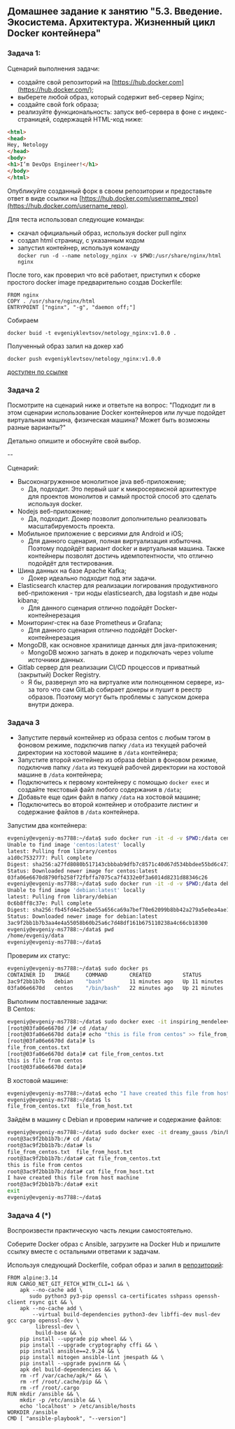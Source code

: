 ## Домашнее задание к занятию "5.3. Введение. Экосистема. Архитектура. Жизненный цикл Docker контейнера"
### Задача 1: 

Сценарий выполнения задачи:

-   создайте свой репозиторий на  [https://hub.docker.com](https://hub.docker.com/);
-   выберете любой образ, который содержит веб-сервер Nginx;
-   создайте свой fork образа;
-   реализуйте функциональность: запуск веб-сервера в фоне с индекс-страницей, содержащей HTML-код ниже:
```html
<html>
<head>
Hey, Netology
</head>
<body>
<h1>I’m DevOps Engineer!</h1>
</body>
</html>
```
Опубликуйте созданный форк в своем репозитории и предоставьте ответ в виде ссылки на  [https://hub.docker.com/username_repo](https://hub.docker.com/username_repo).

Для теста использовал следующие команды:

-   скачал официальный образ, используя docker pull nginx
-   создал html страницу, с указанным кодом
-   запустил контейнер, используя команду  
`docker run -d --name netology_nginx -v $PWD:/usr/share/nginx/html nginx`

После того, как проверил что всё работает, приступил к сборке простого docker image предварительно создав Dockerfile:
```
FROM nginx
COPY . /usr/share/nginx/html
ENTRYPOINT ["nginx", "-g", "daemon off;"]
```
Собираем
```
docker buid -t evgeniyklevtsov/netology_nginx:v1.0.0 .
```
Полученный образ залил на докер хаб 
```
docker push evgeniyklevtsov/netology_nginx:v1.0.0
```
[доступен по ссылке](https://hub.docker.com/r/evgeniyklevtsov/netology_nginx)


### Задача 2

Посмотрите на сценарий ниже и ответьте на вопрос: "Подходит ли в этом сценарии использование Docker контейнеров или лучше подойдет виртуальная машина, физическая машина? Может быть возможны разные варианты?"

Детально опишите и обоснуйте свой выбор.

--

Сценарий:

-   Высоконагруженное монолитное java веб-приложение;
	- Да, подходит. Это первый шаг к микросервисной архитектуре для проектов монолитов и самый простой способ это сделать используя docker.
-   Nodejs веб-приложение;
	- Да, подходит. Докер позволит дополнительно реализовать масштабируемость проекта.
-   Мобильное приложение c версиями для Android и iOS;
	- Для данного сценария, полная виртуализация избыточна. Поэтому подойдёт вариант docker и виртуальная машина. Также контейнеры позволят достичь идемпотентности, что отлично подойдёт для тестирования.
-   Шина данных на базе Apache Kafka;
	- Докер идеально подходит под эти задачи.
-   Elasticsearch кластер для реализации логирования продуктивного веб-приложения - три ноды elasticsearch, два logstash и две ноды kibana;
	- Для данного сценария отлично подойдёт Docker-контейнерезация
-   Мониторинг-стек на базе Prometheus и Grafana;
	- Для данного сценария отлично подойдёт Docker-контейнерезация
-   MongoDB, как основное хранилище данных для java-приложения;
	- MongoDB можно загнать в докер и подключать через volume источники данных.
-   Gitlab сервер для реализации CI/CD процессов и приватный (закрытый) Docker Registry.
	- Я бы, развернул это на виртуалке или полноценном сервере, из-за того что сам GitLab собирает докеры и пушит в реестр образов. Поэтому могут быть проблемы с запуском докера внутри докера.

### Задача 3

-   Запустите первый контейнер из образа  centos  c любым тэгом в фоновом режиме, подключив папку  `/data`  из текущей рабочей директории на хостовой машине в  `/data`  контейнера;
-   Запустите второй контейнер из образа  debian  в фоновом режиме, подключив папку  `/data`  из текущей рабочей директории на хостовой машине в  `/data`  контейнера;
-   Подключитесь к первому контейнеру с помощью  `docker exec`  и создайте текстовый файл любого содержания в  `/data`;
-   Добавьте еще один файл в папку  `/data`  на хостовой машине;
-   Подключитесь во второй контейнер и отобразите листинг и содержание файлов в  `/data`  контейнера.

Запустим два контейнера:
```bash
evgeniy@evgeniy-ms7788:~/data$ sudo docker run -it -d -v $PWD:/data centos
Unable to find image 'centos:latest' locally
latest: Pulling from library/centos
a1d0c7532777: Pull complete 
Digest: sha256:a27fd8080b517143cbbbab9dfb7c8571c40d67d534bbdee55bd6c473f432b177
Status: Downloaded newer image for centos:latest
03fa06e6670d8790fb258f72fbffa7075ca7f4332e0f3a6014d8231d88346c26
evgeniy@evgeniy-ms7788:~/data$ sudo docker run -it -d -v $PWD:/data debian
Unable to find image 'debian:latest' locally
latest: Pulling from library/debian
0c6b8ff8c37e: Pull complete 
Digest: sha256:fb45fd4e25abe55a656ca69a7bef70e62099b8bb42a279a5e0ea4ae1ab410e0d
Status: Downloaded newer image for debian:latest
3ac9f2bb1b7b3aa4e4a55058b60b25a6c7d48df161b675110238a4c66cb18300
evgeniy@evgeniy-ms7788:~/data$ pwd
/home/evgeniy/data
evgeniy@evgeniy-ms7788:~/data$
```
Проверим их статус:
```bash
evgeniy@evgeniy-ms7788:~/data$ sudo docker ps
CONTAINER ID   IMAGE     COMMAND       CREATED          STATUS          PORTS     NAMES
3ac9f2bb1b7b   debian    "bash"        11 minutes ago   Up 11 minutes             dreamy_gauss
03fa06e6670d   centos    "/bin/bash"   22 minutes ago   Up 21 minutes             inspiring_mendeleev
```
Выполним поставленные задачи:  
В Centos:

```bash
evgeniy@evgeniy-ms7788:~/data$ sudo docker exec -it inspiring_mendeleev /bin/bash
[root@03fa06e6670d /]# cd /data/
[root@03fa06e6670d data]# echo "this is file from centos" >> file_from_centos.txt
[root@03fa06e6670d data]# ls
file_from_centos.txt
[root@03fa06e6670d data]# cat file_from_centos.txt 
this is file from centos
[root@03fa06e6670d data]# 
```
В хостовой машине:
```bash
evgeniy@evgeniy-ms7788:~/data$ echo "I have created this file from host machine" >> file_from_host.txt
evgeniy@evgeniy-ms7788:~/data$ ls
file_from_centos.txt  file_from_host.txt
```
Зайдём в машину с Debian и проверим наличие и содержание файлов:
```bash
evgeniy@evgeniy-ms7788:~/data$ sudo docker exec -it dreamy_gauss /bin/bash
root@3ac9f2bb1b7b:/# cd /data/
root@3ac9f2bb1b7b:/data# ls
file_from_centos.txt  file_from_host.txt
root@3ac9f2bb1b7b:/data# cat file_from_centos.txt 
this is file from centos
root@3ac9f2bb1b7b:/data# cat file_from_host.txt 
I have created this file from host machine
root@3ac9f2bb1b7b:/data# exit
exit
evgeniy@evgeniy-ms7788:~/data$ 
```
### Задача 4 (*)

Воспроизвести практическую часть лекции самостоятельно.

Соберите Docker образ с Ansible, загрузите на Docker Hub и пришлите ссылку вместе с остальными ответами к задачам.

Используя следующий Dockerfile, собрал образ и залил в [репозиторий](https://hub.docker.com/r/evgeniyklevtsov/ansible):

```
FROM alpine:3.14
RUN CARGO_NET_GIT_FETCH_WITH_CLI=1 && \
    apk --no-cache add \
       sudo python3 py3-pip openssl ca-certificates sshpass openssh-client rsync git && \
    apk --no-cache add \
        --virtual build-dependencies python3-dev libffi-dev musl-dev gcc cargo openssl-dev \
         libressl-dev \
         build-base && \
    pip install --upgrade pip wheel && \
    pip install --upgrade cryptography cffi && \
    pip install ansible==2.9.24 && \
    pip install mitogen ansible-lint jmespath && \
    pip install --upgrade pywinrm && \
    apk del build-dependencies && \
    rm -rf /var/cache/apk/* && \
    rm -rf /root/.cache/pip && \
    rm -rf /root/.cargo
RUN mkdir /ansible && \
    mkdir -p /etc/ansible && \
    echo 'localhost' > /etc/ansible/hosts
WORKDIR /ansible
CMD [ "ansible-playbook", "--version"]
```
